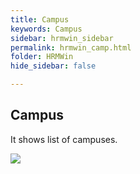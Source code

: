 ```yaml
---
title: Campus
keywords: Campus
sidebar: hrmwin_sidebar
permalink: hrmwin_camp.html
folder: HRMWin   
hide_sidebar: false

---
```


## Campus

It shows list of campuses.

![](http://docs.risersoft.com/hrmnirvana/ImagesExt/image8_215.jpg)
